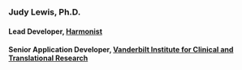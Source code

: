 ### Judy Lewis, Ph.D.
#### Lead Developer, [Harmonist](https://dataharmonist.org/)
#### Senior Application Developer, [Vanderbilt Institute for Clinical and Translational Research](https://victr.vumc.org)
## 

